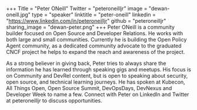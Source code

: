+++
Title = "Peter ONeill"
Twitter = "peteroneilljr"
image = "dewan-oneill.jpg"
type = "speaker"
linktitle = "peter-oneill"
linkedin = "https://www.linkedin.com/in/peteroneilljr"
github = "peteroneilljr"
sharing_image = "dewan-peter.png"
+++
Peter ONeill is a community builder focused on Open Source and Developer Relations. He works with both large and small communities. Currently he is building the Open Policy Agent community, as a dedicated community advocate to the graduated CNCF project he helps to expand the reach and awareness of the project.

As a strong believer in giving back, Peter tries to always share the information he has learned through speaking gigs and meetups. His focus is on Community and DevRel content, but is open to speaking about security, open source, and technical learning journeys. He has spoken at Kubecon, All Things Open, Open Source Summit, DevOpsDays, DevNexus and Developer Week to name a few. Connect with Peter on LinkedIn and Twitter at peteroneilljr to discuss opportunities.
